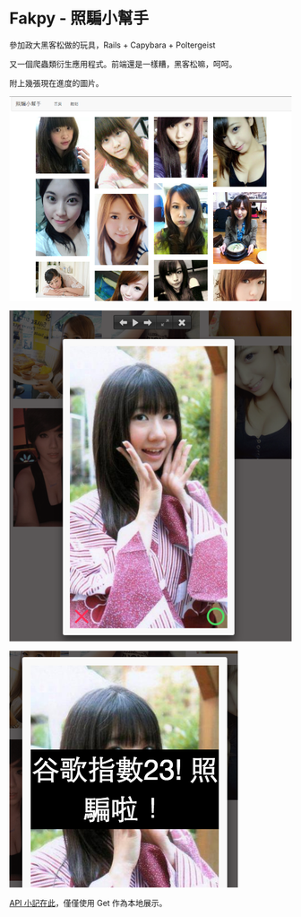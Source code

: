 Fakpy - 照騙小幫手
===============

參加政大黑客松做的玩具，Rails + Capybara + Poltergeist

又一個爬蟲類衍生應用程式。前端還是一樣糟，黑客松嘛，呵呵。

附上幾張現在進度的圖片。

![index](doc/1.png)

![柏木由紀](doc/2.png)

![pop](doc/3.png)

[API 小記在此](doc/API.md)，僅僅使用 Get 作為本地展示。
